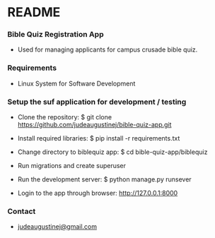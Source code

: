 # README #

### Bible Quiz Registration App ###

* Used for managing applicants for campus crusade bible quiz. 

### Requirements ###

* Linux System for Software Development

### Setup the suf application for development / testing ###

* Clone the repository: $ git clone https://github.com/judeaugustinej/bible-quiz-app.git

* Install required libraries: $ pip install -r requirements.txt 

* Change directory to biblequiz app: $ cd bible-quiz-app/biblequiz

* Run migrations and create superuser

* Run the development server: $ python manage.py runsever

* Login to the app through browser: http://127.0.0.1:8000

### Contact ###

* judeaugustinej@gmail.com
